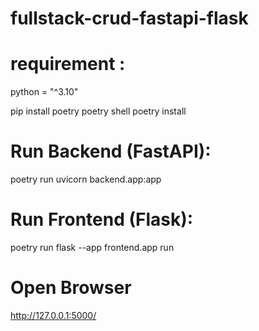 # fullstack-crud-fastapi-flask

# requirement :

python = "^3.10"

pip install poetry
poetry shell
poetry install

# Run Backend (FastAPI):

poetry run uvicorn backend.app:app

# Run Frontend (Flask):

poetry run flask --app frontend.app run

# Open Browser

http://127.0.0.1:5000/

